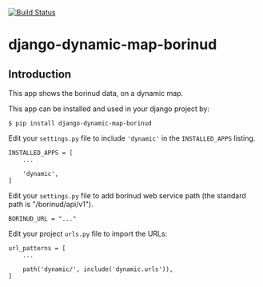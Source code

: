 [![Build Status](https://travis-ci.com/ARPA-SIMC/cosudo.svg?branch=master)](https://travis-ci.com/ARPA-SIMC/cosudo)

django-dynamic-map-borinud
==========================

Introduction
---------------

This app shows the borinud data, on a dynamic map.

This app can be installed and used in your django project by:


    $ pip install django-dynamic-map-borinud


Edit your `settings.py` file to include `'dynamic'` in the `INSTALLED_APPS`
listing.


    INSTALLED_APPS = [
        ...

        'dynamic',
    ]

Edit your `settings.py` file to add borinud web service path (the standard path is "/borinud/api/v1").


    BORINUD_URL = "..."

Edit your project `urls.py` file to import the URLs:



    url_patterns = [
        ...

        path('dynamic/', include('dynamic.urls')),
    ]


